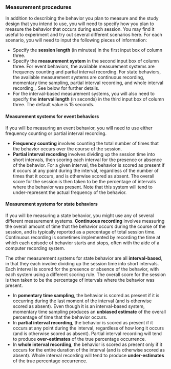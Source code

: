 ### Measurement procedures

In addition to describing the behavior you plan to measure and the study design that you intend to use, you will need to specify how you plan to measure the behavior that occurs during each session. You may find it useful to experiment and try out several different scenarios here. For each scenario, you will need to input the following pieces of information:

* Specify the __session length__ (in minutes) in the first input box of column three. 
* Specify the __measurement system__ in the second input box of column three. For event behaviors, the available measurement systems are frequency counting and partial interval recording. For state behaviors, the available measurement systems are continuous recording, momentary time sampling, partial interval recording, and whole interval recording_. See below for further details. 
* For the interval-based measurement systems, you will also need to specify the __interval length__ (in seconds) in the third input box of column three. The default value is 15 seconds. 

#### Measurement systems for event behaviors

If you will be measuring an event behavior, you will need to use either frequency counting or partial interval recording.

* __Frequency counting__ involves counting the total number of times that the behavior occurs over the course of the session. 
* __Partial interval recording__ involves dividing up the session time into short intervals, then scoring each interval for the presence or absence of the behavior. For a given interval, the behavior is scored as present if it occurs at any point during the interval, regardless of the number of times that it occurs, and is otherwise scored as absent. The overall score for the session is then taken to be the percentage of intervals where the behavior was present. Note that this system will tend to under-represent the actual frequency of the behavior. 

#### Measurement systems for state behaviors

If you will be measuring a state behavior, you might use any of several different measurement systems. __Continuous recording__ involves measuring the overall amount of time that the behavior occurs during the course of the session, and is typically reported as a percentage of total session time. Continuous recording is sometimes implemented by recording the time at which each episode of behavior starts and stops, often with the aide of a computer recording system. 

The other measurement systems for state behavior are all __interval-based__, in that they each involve dividing up the session time into short intervals. Each interval is scored for the presence or absence of the behavior, with each system using a different scoring rule. The overall score for the session is then taken to be the percentage of intervals where the behavior was present.

* In __pomentary time sampling__, the behavior is scored as present if it is occurring during the last moment of the interval (and is otherwise scored as absent). Even though it is an interval-based system, momentary time sampling produces an __unbiased estimate__ of the overall percentage of time that the behavior occurs.
* In __partial interval recording__, the behavior is scored as present if it occurs at any point during the interval, regardless of how long it occurs (and is otherwise scored as absent). Partial interval recording will tend to produce __over-estimates__ of the true percentage occurrence.
* In __whole interval recording__, the behavior is scored as present only if it occurs for the entire duration of the interval (and is otherwise scored as absent). Whole interval recording will tend to produce __under-estimates__ of the true percentage occurrence. 
